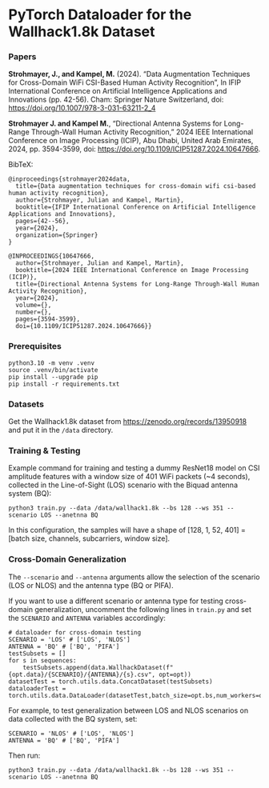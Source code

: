 # PyTorch Dataloader for the Wallhack1.8k Dataset

### Papers
**Strohmayer, J., and Kampel, M.** (2024). “Data Augmentation Techniques for Cross-Domain WiFi CSI-Based Human Activity Recognition”, In IFIP International Conference on Artificial Intelligence Applications and Innovations (pp. 42-56). Cham: Springer Nature Switzerland, doi: https://doi.org/10.1007/978-3-031-63211-2_4

**Strohmayer J. and Kampel M.**, “Directional Antenna Systems for Long-Range Through-Wall Human Activity Recognition,” 2024 IEEE International Conference on Image Processing (ICIP), Abu Dhabi, United Arab Emirates, 2024, pp. 3594-3599, doi: https://doi.org/10.1109/ICIP51287.2024.10647666.

BibTeX:
```
@inproceedings{strohmayer2024data,
  title={Data augmentation techniques for cross-domain wifi csi-based human activity recognition},
  author={Strohmayer, Julian and Kampel, Martin},
  booktitle={IFIP International Conference on Artificial Intelligence Applications and Innovations},
  pages={42--56},
  year={2024},
  organization={Springer}
}

@INPROCEEDINGS{10647666,
  author={Strohmayer, Julian and Kampel, Martin},
  booktitle={2024 IEEE International Conference on Image Processing (ICIP)}, 
  title={Directional Antenna Systems for Long-Range Through-Wall Human Activity Recognition}, 
  year={2024},
  volume={},
  number={},
  pages={3594-3599},
  doi={10.1109/ICIP51287.2024.10647666}}
```

### Prerequisites
```
python3.10 -m venv .venv
source .venv/bin/activate
pip install --upgrade pip
pip install -r requirements.txt
```

### Datasets
Get the Wallhack1.8k dataset from https://zenodo.org/records/13950918 and put it in the `/data` directory.

### Training & Testing 
Example command for training and testing a dummy ResNet18 model on CSI amplitude features with a window size of 401 WiFi packets (~4 seconds), collected in the Line-of-Sight (LOS) scenario with the Biquad antenna system (BQ):

```
python3 train.py --data /data/wallhack1.8k --bs 128 --ws 351 --scenario LOS --anetnna BQ
```
In this configuration, the samples will have a shape of [128, 1, 52, 401] = [batch size, channels, subcarriers, window size].

### Cross-Domain Generalization
The `--scenario` and `--antenna` arguments allow the selection of the scenario (LOS or NLOS) and the antenna type (BQ or PIFA).

If you want to use a different scenario or antenna type for testing cross-domain generalization, uncomment the following lines in `train.py` and set the `SCENARIO` and `ANTENNA` variables accordingly:

```
# dataloader for cross-domain testing
SCENARIO = 'LOS' # ['LOS', 'NLOS']
ANTENNA = 'BQ' # ['BQ', 'PIFA']
testSubsets = []
for s in sequences:
    testSubsets.append(data.WallhackDataset(f"{opt.data}/{SCENARIO}/{ANTENNA}/{s}.csv", opt=opt))
datasetTest = torch.utils.data.ConcatDataset(testSubsets)
dataloaderTest = torch.utils.data.DataLoader(datasetTest,batch_size=opt.bs,num_workers=opt.workers,shuffle=False)
```

For example, to test generalization between LOS and NLOS scenarios on data collected with the BQ system, set:

```
SCENARIO = 'NLOS' # ['LOS', 'NLOS']
ANTENNA = 'BQ' # ['BQ', 'PIFA']
```

Then run:

```
python3 train.py --data /data/wallhack1.8k --bs 128 --ws 351 --scenario LOS --anetnna BQ
```


